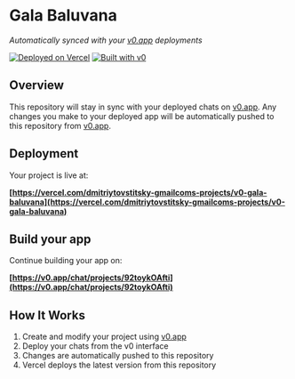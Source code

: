 # Gala Baluvana

*Automatically synced with your [v0.app](https://v0.app) deployments*

[![Deployed on Vercel](https://img.shields.io/badge/Deployed%20on-Vercel-black?style=for-the-badge&logo=vercel)](https://vercel.com/dmitriytovstitsky-gmailcoms-projects/v0-gala-baluvana)
[![Built with v0](https://img.shields.io/badge/Built%20with-v0.app-black?style=for-the-badge)](https://v0.app/chat/projects/92toykOAfti)

## Overview

This repository will stay in sync with your deployed chats on [v0.app](https://v0.app).
Any changes you make to your deployed app will be automatically pushed to this repository from [v0.app](https://v0.app).

## Deployment

Your project is live at:

**[https://vercel.com/dmitriytovstitsky-gmailcoms-projects/v0-gala-baluvana](https://vercel.com/dmitriytovstitsky-gmailcoms-projects/v0-gala-baluvana)**

## Build your app

Continue building your app on:

**[https://v0.app/chat/projects/92toykOAfti](https://v0.app/chat/projects/92toykOAfti)**

## How It Works

1. Create and modify your project using [v0.app](https://v0.app)
2. Deploy your chats from the v0 interface
3. Changes are automatically pushed to this repository
4. Vercel deploys the latest version from this repository